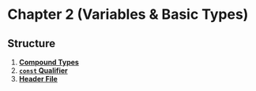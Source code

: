 # Chapter 2 (Variables & Basic Types)

## Structure
1. [**Compound Types**](./src/compound_types.cpp)
2. [**`const` Qualifier**](./src/const_qualifier.cpp)
3. [**Header File**](./src/header_file.cpp)